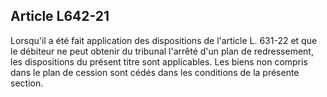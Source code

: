 Article L642-21
----
Lorsqu'il a été fait application des dispositions de l'article L. 631-22 et que
le débiteur ne peut obtenir du tribunal l'arrêté d'un plan de redressement, les
dispositions du présent titre sont applicables. Les biens non compris dans le
plan de cession sont cédés dans les conditions de la présente section.
